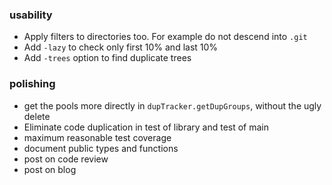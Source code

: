 ### usability

- Apply filters to directories too. For example do not descend into `.git`
- Add `-lazy` to check only first 10% and last 10%
- Add `-trees` option to find duplicate trees

### polishing

- get the pools more directly in `dupTracker.getDupGroups`, without the ugly delete
- Eliminate code duplication in test of library and test of main
- maximum reasonable test coverage
- document public types and functions
- post on code review
- post on blog
